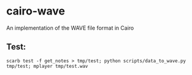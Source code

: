 # cairo-wave
An implementation of the WAVE file format in Cairo

## Test: 
`scarb test -f get_notes > tmp/test; python scripts/data_to_wave.py tmp/test; mplayer tmp/test.wav`